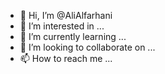 - 👋 Hi, I’m @AliAlfarhani
- 👀 I’m interested in ...
- 🌱 I’m currently learning ...
- 💞️ I’m looking to collaborate on ...
- 📫 How to reach me ...

<!---
AliAlfarhani/AliAlfarhani is a ✨ special ✨ repository because its `README.md` (this file) appears on your GitHub profile.
You can click the Preview link to take a look at your changes.
--->
